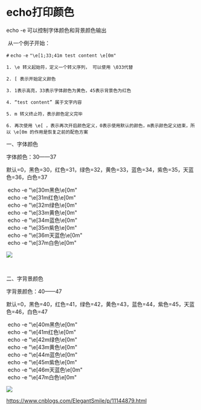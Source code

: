 # echo打印颜色
echo -e 可以控制字体颜色和背景颜色输出

 从一个例子开始：

`#` `echo` `-e` `"\e[1;33;41m test content \e[0m"`

`1. \e 转义起始符，定义一个转义序列， 可以使用 \033代替`

`2. [ 表示开始定义颜色`

`3. 1表示高亮，33表示字体颜色为黄色，45表示背景色为红色`

`4. “test content” 属于文字内容`

`5. m 转义终止符，表示颜色定义完毕`

`6. 再次使用 \e[ ，表示再次开启颜色定义，0表示使用默认的颜色，m表示颜色定义结束，所以 \e[0m 的作用是恢复之前的配色方案`

一、字体颜色

字体颜色：30——37

默认=0，黑色=30，红色=31，绿色=32，黄色=33，蓝色=34，紫色=35，天蓝色=36，白色=37

 echo -e "\\e\[30m黑色\\e\[0m"  
 echo -e "\\e\[31m红色\\e\[0m"  
 echo -e "\\e\[32m绿色\\e\[0m"  
 echo -e "\\e\[33m黄色\\e\[0m"  
 echo -e "\\e\[34m蓝色\\e\[0m"  
 echo -e "\\e\[35m紫色\\e\[0m"  
 echo -e "\\e\[36m天蓝色\\e\[0m"  
 echo -e "\\e\[37m白色\\e\[0m"

![](echo%E6%89%93%E5%8D%B0%E9%A2%9C%E8%89%B2/image.png)

  
 

二、字背景颜色

字背景颜色：40——47

默认=0，黑色=40，红色=41，绿色=42，黄色=43，蓝色=44，紫色=45，天蓝色=46，白色=47

 echo -e "\\e\[40m黑色\\e\[0m"  
 echo -e "\\e\[41m红色\\e\[0m"  
 echo -e "\\e\[42m绿色\\e\[0m"  
 echo -e "\\e\[43m黄色\\e\[0m"  
 echo -e "\\e\[44m蓝色\\e\[0m"  
 echo -e "\\e\[45m紫色\\e\[0m"  
 echo -e "\\e\[46m天蓝色\\e\[0m"  
 echo -e "\\e\[47m白色\\e\[0m"

![](echo%E6%89%93%E5%8D%B0%E9%A2%9C%E8%89%B2/1_image.png)

https://www.cnblogs.com/ElegantSmile/p/11144879.html